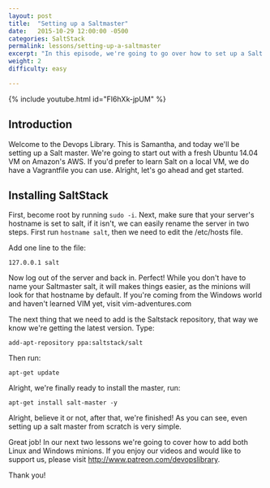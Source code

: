 ```yaml
---
layout: post
title:  "Setting up a Saltmaster"
date:   2015-10-29 12:00:00 -0500
categories: SaltStack
permalink: lessons/setting-up-a-saltmaster
excerpt: "In this episode, we're going to go over how to set up a Salt Master."
weight: 2
difficulty: easy

---
```

{% include youtube.html id="Fl6hXk-jpUM" %}

Introduction
------------
Welcome to the Devops Library.  This is Samantha, and today we'll be setting up
a Salt master.  We're going to start out with a fresh Ubuntu 14.04 VM on
Amazon's AWS.  If you'd prefer to learn Salt on a local VM, we do have a
Vagrantfile you can use.  Alright, let's go ahead and get started.  

Installing SaltStack
--------------------
First, become root by running `sudo -i`.  Next, make sure that your server's
hostname is set to salt, if it isn't, we can easily rename the server in two
steps.  First run `hostname salt`, then we need to edit the /etc/hosts file.  

Add one line to the file:

`127.0.0.1 salt`

Now log out of the server and back in.  Perfect!  While you don't have to name
your Saltmaster salt, it will makes things easier, as the minions will look for
that hostname by default.  If you're coming from the Windows world and haven't
learned VIM yet, visit vim-adventures.com

The next thing that we need to add is the Saltstack repository, that way we know
we're getting the latest version.  Type:

`add-apt-repository ppa:saltstack/salt`

Then run:

`apt-get update`

Alright, we're finally ready to install the master, run:

`apt-get install salt-master -y`

Alright, believe it or not, after that, we're finished!  As you can see, even
setting up a salt master from scratch is very simple.  

Great job!  In our next two lessons we're going to cover how to add both Linux
and Windows minions.  If you enjoy our videos and would like to
support us, please visit http://www.patreon.com/devopslibrary.  

Thank you!
